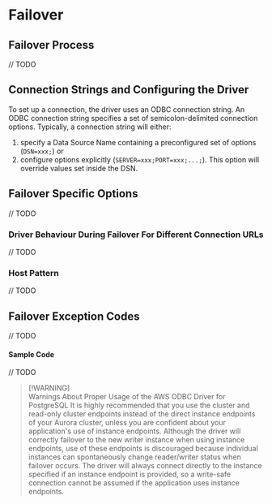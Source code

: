 # Failover

## Failover Process

// TODO

## Connection Strings and Configuring the Driver

To set up a connection, the driver uses an ODBC connection string. An ODBC connection string specifies a set of semicolon-delimited connection options. Typically, a connection string will either:

1. specify a Data Source Name containing a preconfigured set of options (`DSN=xxx;`) or
2. configure options explicitly (`SERVER=xxx;PORT=xxx;...;`). This option will override values set inside the DSN.

## Failover Specific Options

// TODO

### Driver Behaviour During Failover For Different Connection URLs

// TODO

### Host Pattern

// TODO

## Failover Exception Codes

// TODO

#### Sample Code

// TODO

> [!WARNING]\
> Warnings About Proper Usage of the AWS ODBC Driver for PostgreSQL
> It is highly recommended that you use the cluster and read-only cluster endpoints instead of the direct instance endpoints of your Aurora cluster, unless you are confident about your application's use of instance endpoints.
> Although the driver will correctly failover to the new writer instance when using instance endpoints, use of these endpoints is discouraged because individual instances can spontaneously change reader/writer status when failover occurs.
> The driver will always connect directly to the instance specified if an instance endpoint is provided, so a write-safe connection cannot be assumed if the application uses instance endpoints.
